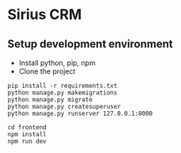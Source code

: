 # Sirius CRM

Setup development environment
---

 - Install python, pip, npm
 - Clone the project

```
pip install -r requirements.txt 
python manage.py makemigrations
python manage.py migrate
python manage.py createsuperuser
python manage.py runserver 127.0.0.1:8000

cd frontend
npm install
npm run dev
```
